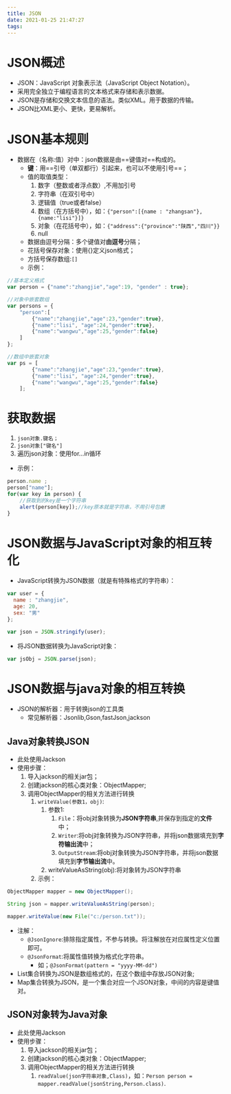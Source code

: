 ```yaml
---
title: JSON
date: 2021-01-25 21:47:27
tags:
---
```

# JSON概述

* JSON：JavaScript 对象表示法（JavaScript Object Notation）。
* 采用完全独立于编程语言的文本格式来存储和表示数据。
* JSON是存储和交换文本信息的语法。类似XML。用于数据的传输。
* JSON比XML更小、更快，更易解析。

# JSON基本规则

* 数据在（名称:值）对中：json数据是由==键值对==构成的。
  * **键**：用==引号（单双都行）引起来，也可以不使用引号==；
  * 值的取值类型：
    1. 数字（整数或者浮点数）,不用加引号
    2. 字符串（在双引号中）
    3. 逻辑值（true或者false）
    4. 数组（在方括号中），如：`{"person":[{name : "zhangsan"},{name:"lisi"}]}`
    5. 对象（在花括号中），如：`{"address":{"province":"陕西","四川"}}`
    6. null
  * 数据由逗号分隔：多个键值对**由逗号**分隔；
  * 花括号保存对象：使用{}定义json格式；
  * 方括号保存数组:`[]`
  * 示例：
```javascript
//基本定义格式
var person = {"name":"zhangjie","age":19, "gender" : true};

//对象中嵌套数组
var persons = {
    "person":[
        {"name":"zhangjie","age":23,"gender":true},
        {"name":"lisi", "age":24,"gender":true},
        {"name":"wangwu","age":25,"gender":false}
    ]
};

//数组中嵌套对象
var ps = [
        {"name":"zhangjie","age":23,"gender":true},
        {"name":"lisi", "age":24,"gender":true},
        {"name":"wangwu","age":25,"gender":false}
    ];
```

# 获取数据

1. `json对象.键名；`
2. `json对象["键名"]`
3. 遍历json对象：使用for...in循环
* 示例：
```javascript
person.name ;
person["name"];
for(var key in person) {
    //获取到的key是一个字符串
    alert(person[key]);//key原本就是字符串，不用引号包裹
}
```

# JSON数据与JavaScript对象的相互转化

* JavaScript转换为JSON数据（就是有特殊格式的字符串）：
```javascript
var user = {
  name : "zhangjie",
  age: 20,
  sex: "男"
};

var json = JSON.stringify(user);
```
* 将JSON数据转换为JavaScript对象：
```javascript
var jsObj = JSON.parse(json);
```

# JSON数据与java对象的相互转换

* JSON的解析器：用于转换json的工具类
  * 常见解析器：Jsonlib,Gson,fastJson,jackson

## Java对象转换JSON

* 此处使用Jackson
* 使用步骤：
  1. 导入jackson的相关jar包；
  2. 创建jackson的核心类对象：ObjectMapper;
  3. 调用ObjectMapper的相关方法进行转换
     1. `writeValue(参数1，obj)`:
        1. 参数1:
            1. `File`：将obj对象转换为**JSON字符串**,并保存到指定的**文件**中；
            2. `Writer`:将obj对象转换为JSON字符串，并将json数据填充到**字符输出流**中；
            3. `OutputStream`:将obj对象转换为JSON字符串，并将json数据填充到**字节输出流**中。
        2. writeValueAsString(obj):将对象转为JSON字符串
     2. 示例：
```java
ObjectMapper mapper = new ObjectMapper();

String json = mapper.writeValueAsString(person);

mapper.writeValue(new File("c:/person.txt"));
```
* 注解：
  * `@JsonIgnore`:排除指定属性，不参与转换。将注解放在对应属性定义位置即可。
  * `@JsonFormat`:将属性值转换为格式化字符串。
    * 如；`@JsonFormat(pattern = "yyyy-MM-dd")`
* List集合转换为JSON是数组格式的，在这个数组中存放JSON对象;
* Map集合转换为JSON，是一个集合对应一个JSON对象，中间的内容是键值对。

## JSON对象转为Java对象

* 此处使用Jackson
* 使用步骤：
  1. 导入jackson的相关jar包；
  2. 创建jackson的核心类对象：ObjectMapper;
  3. 调用ObjectMapper的相关方法进行转换
     1. `readValue(json字符串对象,Class)`，如：`Person person = mapper.readValue(jsonString,Person.class)`.